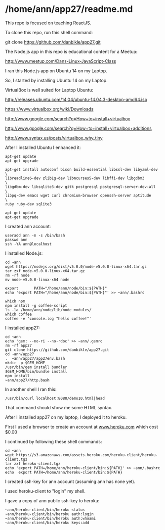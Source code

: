/home/ann/app27/readme.md
=========================

This repo is focused on teaching ReactJS.

To clone this repo, run this shell command:

git clone https://github.com/danbikle/app27.git

The Node.js app in this repo is educational content for a Meetup:

http://www.meetup.com/Dans-Linux-JavaScript-Class


I ran this Node.js app on Ubuntu 14 on my Laptop.


So,
I started by installing Ubuntu 14 on my Laptop.

VirtualBox is well suited for Laptop Ubuntu:

http://releases.ubuntu.com/14.04/ubuntu-14.04.3-desktop-amd64.iso

https://www.virtualbox.org/wiki/Downloads

http://www.google.com/search?q=How+to+install+virtualbox    

http://www.google.com/search?q=How+to+install+virtualbox+additions

http://www.syntax.us/posts/virtualbox_why_tiny

After I installed Ubuntu I enhanced it:
```
apt-get update
apt-get upgrade

apt-get install autoconf bison build-essential libssl-dev libyaml-dev \
libreadline6-dev zlib1g-dev libncurses5-dev libffi-dev libgdbm3       \
libgdbm-dev libsqlite3-dev gitk postgresql postgresql-server-dev-all  \
libpq-dev emacs wget curl chromium-browser openssh-server aptitude    \
ruby ruby-dev sqlite3

apt-get update
apt-get upgrade
```
I created ann account:
```
useradd ann -m -s /bin/bash
passwd ann
ssh -YA ann@localhost
```
I installed Node.js:
```
cd ~ann
wget https://nodejs.org/dist/v5.0.0/node-v5.0.0-linux-x64.tar.gz
tar zxf node-v5.0.0-linux-x64.tar.gz
rm -rf node
mv node-v5.0.0-linux-x64 node

export       PATH="/home/ann/node/bin:${PATH}"
echo 'export PATH="/home/ann/node/bin:${PATH}"' >> ~ann/.bashrc

which npm
npm install -g coffee-script
ls -la /home/ann/node/lib/node_modules/
which coffee
coffee -e 'console.log "hello coffee!"'
```
I installed app27:
```
cd ~ann
echo 'gem: --no-ri --no-rdoc' >> ~ann/.gemrc
rm -rf app27
git clone https://github.com/danbikle/app27.git
cd ~ann/app27
.  ~ann/app27/app27env.bash
mkdir -p $GEM_HOME
/usr/bin/gem install bundler
$GEM_HOME/bin/bundle install
npm install
~ann/app27/http.bash
```

In another shell I ran this:
```
/usr/bin/curl localhost:8080/demo10.html|head
```
That command should show me some HTML syntax.

After I installed app27 on my laptop, I deployed it to heroku.

First I used a browser to create an account at www.heroku.com  which cost $0.00

I continued by following these shell commands:

```
cd ~ann
wget https://s3.amazonaws.com/assets.heroku.com/heroku-client/heroku-client.tgz
tar zxf heroku-client.tgz
echo 'export PATH=/home/ann/heroku-client/bin:${PATH}' >> ~ann/.bashrc
echo  export PATH=/home/ann/heroku-client/bin:${PATH}
```
I created ssh-key for ann account (assuming ann has none yet).

I used heroku-client to "login" my shell.

I gave a copy of ann public ssh-key to heroku:
```
~ann/heroku-client/bin/heroku status
~ann/heroku-client/bin/heroku auth:login
~ann/heroku-client/bin/heroku auth:whoami
~ann/heroku-client/bin/heroku keys:add
``` 


